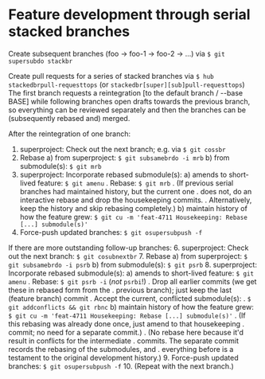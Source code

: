 # Feature development through serial stacked branches

Create subsequent branches (foo → foo-1 → foo-2 → ...) via `$ git supersubdo stackbr`

Create pull requests for a series of stacked branches via
`$ hub stackedbrpull-requesttops` (or `stackedbr[super][sub]pull-requesttops`)
The first branch requests a reintegration [to the default branch / --base BASE]
while following branches open drafts towards the previous branch, so everything
can be reviewed separately and then the branches can be (subsequently rebased
and) merged.

After the reintegration of one branch:
1. superproject: Check out the next branch; e.g. via `$ git cossbr`
2. Rebase
   a) from superproject: `$ git subsamebrdo -i mrb`
   b) from submodule(s): `$ git mrb`
3. superproject: Incorporate rebased submodule(s):
   a) amends to short-lived feature: `$ git amenu`
   .  Rebase: `$ git mrb`
   .  (If previous serial branches had maintained history, but the current one
   .  does not, do an interactive rebase and drop the housekeeping commits.
   .  Alternatively, keep the history and skip rebasing completely.)
   b) maintain history of how the feature grew: `$ git cu -m 'feat-4711 Housekeeping: Rebase [...] submodule(s)'`
4. Force-push updated branches: `$ git osupersubpush -f`

If there are more outstanding follow-up branches:
6. superproject: Check out the next branch: `$ git cosubnextbr`
7. Rebase
   a) from superproject: `$ git subsamebrdo -i psrb`
   b) from submodule(s): `$ git psrb`
8. superproject: Incorporate rebased submodule(s):
   a) amends to short-lived feature: `$ git amenu`
   .  Rebase: `$ git psrb -i` (_not_ `psrbi`!)
   .    Drop all earlier commits (we get these in rebased form from the
   .    previous branch); just keep the last (feature branch) commit
   .    Accept the current, conflicted submodule(s):
   .    `$ git addconflicts && git rbnc`
   b) maintain history of how the feature grew: `$ git cu -m 'feat-4711 Housekeeping: Rebase [...] submodule(s)'`
   .  (If this rebasing was already done once, just amend to that housekeeping
   .  commit; no need for a separate commit.)
   .  (No rebase here because it'd result in conflicts for the intermediate
   .  commits. The separate commit records the rebasing of the submodules, and
   .  everything before is a testament to the original development history.)
9. Force-push updated branches: `$ git osupersubpush -f`
10. (Repeat with the next branch.)
